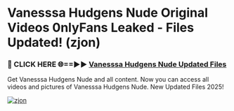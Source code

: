 # Vanesssa Hudgens Nude Original Videos 0nlyFans Leaked - Files Updated! (zjon)

<h3>🔴 CLICK HERE 🌐==►► <a href="https://tinyurl.com/52m3yx9h" rel="nofollow">Vanesssa Hudgens Nude Updated Files</a></h3>

Get Vanesssa Hudgens Nude and all content. Now you can access all videos and pictures of Vanesssa Hudgens Nude. New Updated Files 2025!

[![zjon](https://i.imgur.com/TnHtlc8.gif)](https://tinyurl.com/52m3yx9h)
